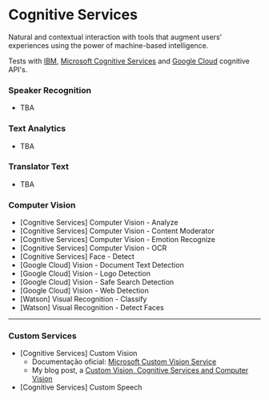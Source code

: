 # Cognitive Services

Natural and contextual interaction with tools that augment users' experiences using the power of machine-based intelligence.

Tests with [IBM](https://www.ibm.com/cognitive/), [Microsoft Cognitive Services](https://azure.microsoft.com/en-us/services/cognitive-services/) and [Google Cloud](https://google.com) cognitive API's.

### Speaker Recognition

* TBA

### Text Analytics

* TBA

### Translator Text

* TBA

### Computer Vision

* [Cognitive Services] Computer Vision - Analyze
* [Cognitive Services] Computer Vision - Content Moderator
* [Cognitive Services] Computer Vision - Emotion Recognize
* [Cognitive Services] Computer Vision - OCR
* [Cognitive Services] Face - Detect
* [Google Cloud] Vision - Document Text Detection
* [Google Cloud] Vision - Logo Detection
* [Google Cloud] Vision - Safe Search Detection
* [Google Cloud] Vision - Web Detection
* [Watson] Visual Recognition - Classify
* [Watson] Visual Recognition - Detect Faces

----------------------------------------

### Custom Services

* [Cognitive Services] Custom Vision 
  * Documentação oficial: [Microsoft Custom Vision Service](https://azure.microsoft.com/en-us/services/cognitive-services/custom-vision-service/)
  * My blog post, a [Custom Vision, Cognitive Services and Computer Vision
](http://www.vitormeriat.com.br/2017/06/07/custom-vision-ms/)
* [Cognitive Services] Custom Speech


